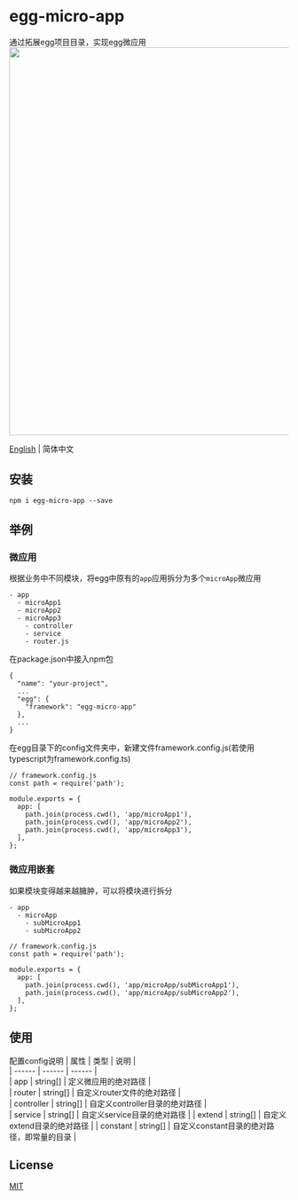 # egg-micro-app
通过拓展egg项目目录，实现egg微应用  
<img src="https://store-g1.seewo.com/seewoedu_pub_6334eb4993f4474ba5845c2b3c855119" width="700"  align="bottom" />    


[English](./README.md) | 简体中文
## 安装
```
npm i egg-micro-app --save
```
## 举例
### 微应用
根据业务中不同模块，将egg中原有的`app`应用拆分为多个`microApp`微应用
```
- app
  - microApp1
  - microApp2
  - microApp3
    - controller
    - service
    - router.js
```
在package.json中接入npm包
```
{
  "name": "your-project",
  ...
  "egg": {
    "framework": "egg-micro-app"
  },
  ...
}
```
在egg目录下的config文件夹中，新建文件framework.config.js(若使用typescript为framework.config.ts)
```
// framework.config.js
const path = require('path');

module.exports = {
  app: [
    path.join(process.cwd(), 'app/microApp1'),
    path.join(process.cwd(), 'app/microApp2'),
    path.join(process.cwd(), 'app/microApp3'),
  ],
};
```
### 微应用嵌套
如果模块变得越来越臃肿，可以将模块进行拆分
```
- app
  - microApp
    - subMicroApp1
    - subMicroApp2
```
```
// framework.config.js
const path = require('path');

module.exports = {
  app: [
    path.join(process.cwd(), 'app/microApp/subMicroApp1'),
    path.join(process.cwd(), 'app/microApp/subMicroApp2'),
  ],
};
```

## 使用
配置config说明
| 属性 | 类型 | 说明 |  
| ------ | ------ | ------ |  
| app | string[] | 定义微应用的绝对路径 |  
| router | string[] | 自定义router文件的绝对路径 |  
| controller | string[] | 自定义controller目录的绝对路径 |  
| service | string[] | 自定义service目录的绝对路径 |
| extend | string[] | 自定义extend目录的绝对路径 |
| constant | string[] | 自定义constant目录的绝对路径，即常量的目录 |  

## License
[MIT](./LICENSE)
